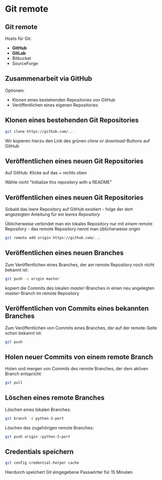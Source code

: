 # Git remote

## Git remote

Hosts für Git:

- **GitHub**
- **GitLab**
- Bitbucket
- SourceForge

## Zusammenarbeit via GitHub

Optionen:

- Klonen eines bestehenden Repositories von GitHub
- Veröffentlichen eines eigenen Repositories

## Klonen eines bestehenden Git Repositories

```bash
git clone https://github.com/...
```

Wir kopieren hierzu den Link des grünen _clone or download_-Buttons auf GitHub

## Veröffentlichen eines neuen Git Repositories

Auf GitHub: Klicke auf das _+_ rechts oben

Wähle _nicht_ "Initialize this repository with a README"

## Veröffentlichen eines neuen Git Repositories

Sobald das leere Repository auf GitHub existiert - folge der dort angezeigten Anleitung für ein _leeres Repository_

Üblicherweise verbindet man ein lokales Repository nur mit _einem_ remote Repository - das remote Repository nennt man üblicherweise _origin_

```bash
git remote add origin https://github.com/...
```

## Veröffentlichen eines neuen Branches

Zum Veröffentlichen eines Branches, der am remote Repository noch nicht bekannt ist:

```bash
git push -u origin master
```

kopiert die Commits des lokalen _master_-Branches in einen neu angelegten _master_-Branch im remote Repository

## Veröffentlichen von Commits eines bekannten Branches

Zum Veröffentlichen von Commits eines Branches, der auf der remote-Seite schon bekannt ist:

```bash
git push
```

## Holen neuer Commits von einem remote Branch

Holen und mergen von Commits des remote Branches, der dem aktiven Branch entspricht:

```bash
git pull
```

## Löschen eines remote Branches

Löschen eines lokalen Branches:

```bash
git branch -d python-3-port
```

Löschen des zugehörigen remote Branches:

```bash
git push origin :python-3-port
```

## Credentials speichern

```bash
git config credential.helper cache
```

Hierdurch speichert Git eingegebene Passwörter für 15 Minuten
